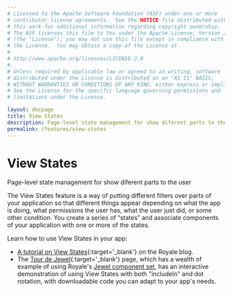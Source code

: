```yaml
---
# Licensed to the Apache Software Foundation (ASF) under one or more
# contributor license agreements.  See the NOTICE file distributed with
# this work for additional information regarding copyright ownership.
# The ASF licenses this file to You under the Apache License, Version 2.0
# (the "License"); you may not use this file except in compliance with
# the License.  You may obtain a copy of the License at
# 
# http://www.apache.org/licenses/LICENSE-2.0
# 
# Unless required by applicable law or agreed to in writing, software
# distributed under the License is distributed on an "AS IS" BASIS,
# WITHOUT WARRANTIES OR CONDITIONS OF ANY KIND, either express or implied.
# See the License for the specific language governing permissions and
# limitations under the License.

layout: docpage
title: View States
description: Page-level state management for show diferent parts to the user
permalink: /features/view-states
---
```


# View States

Page-level state management for show diferent parts to the user

The View States feature is a way of putting different filters over parts of your application so that different things appear depending on what the app is doing, what permissions the user has, what the user just did, or some other condition. You create a series of “states” and associate components of your application with one or more of the states. 

Learn how to use View States in your app:

* [A tutorial on View States](https://royale.apache.org/using-view-states-to-show-or-hide-content){:target='_blank'} on the Royale blog.
* The [Tour de Jewel](https://royale.apache.org/tourdejewel){:target='_blank'} page, which has a wealth of example of using Royale's [Jewel component set](/component-sets/jewel), has an interactive demonstration of using View States with both "includeIn" and dot notation, with downloadable code you can adapt to your app's needs.
